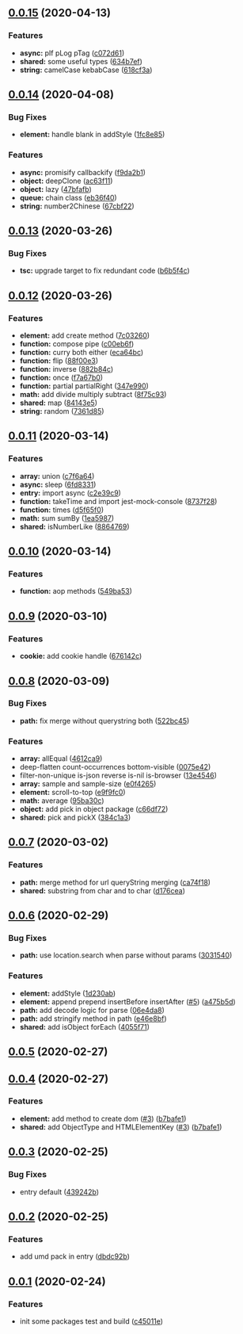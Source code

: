 ## [0.0.15](https://github.com/tomato-js/tomato/compare/v0.0.14...v0.0.15) (2020-04-13)

### Features

-   **async:** pIf pLog pTag ([c072d61](https://github.com/tomato-js/tomato/commit/c072d616b20b5de8d27641bc7b1ff038f67c9522))
-   **shared:** some useful types ([634b7ef](https://github.com/tomato-js/tomato/commit/634b7efd9ce7c6560b81f7404a415c8e9e9b78dd))
-   **string:** camelCase kebabCase ([618cf3a](https://github.com/tomato-js/tomato/commit/618cf3a6d3e4931aaa4a51a47c1c3cebad97cad4))

## [0.0.14](https://github.com/tomato-js/tomato/compare/v0.0.13...v0.0.14) (2020-04-08)

### Bug Fixes

-   **element:** handle blank in addStyle ([1fc8e85](https://github.com/tomato-js/tomato/commit/1fc8e853a79587fd53fecdcea502441ae6621a34))

### Features

-   **async:** promisify callbackify ([f9da2b1](https://github.com/tomato-js/tomato/commit/f9da2b13d5c6214b3d2213b01202f40d1e9ff291))
-   **object:** deepClone ([ac63f11](https://github.com/tomato-js/tomato/commit/ac63f114fe4b10a2156c648444a1fd52b9ece0fc))
-   **object:** lazy ([47bfafb](https://github.com/tomato-js/tomato/commit/47bfafbf59ce81c2800051e87f6b87471298507f))
-   **queue:** chain class ([eb36f40](https://github.com/tomato-js/tomato/commit/eb36f4016c52b712d7148c21a5bb1d063ef65b18))
-   **string:** number2Chinese ([67cbf22](https://github.com/tomato-js/tomato/commit/67cbf22f34bbd6c4d96f3b07e41b3a90e5668d79))

## [0.0.13](https://github.com/tomato-js/tomato/compare/v0.0.12...v0.0.13) (2020-03-26)

### Bug Fixes

-   **tsc:** upgrade target to fix redundant code ([b6b5f4c](https://github.com/tomato-js/tomato/commit/b6b5f4ce2a238ecc4628aa8ed3e93bebcda410b1))

## [0.0.12](https://github.com/tomato-js/tomato/compare/v0.0.11...v0.0.12) (2020-03-26)

### Features

-   **element:** add create method ([7c03260](https://github.com/tomato-js/tomato/commit/7c03260fe617896f5ac97083622012163b5b1d51))
-   **function:** compose pipe ([c00eb6f](https://github.com/tomato-js/tomato/commit/c00eb6f8f6f419d3eca4a60e4936d2c5aa4e623d))
-   **function:** curry both either ([eca64bc](https://github.com/tomato-js/tomato/commit/eca64bc9023a356231a336b7d97656e55a1c9f14))
-   **function:** flip ([88f00e3](https://github.com/tomato-js/tomato/commit/88f00e3dd8e8b3a244a8cf9a4ba5a4c03da3a061))
-   **function:** inverse ([882b84c](https://github.com/tomato-js/tomato/commit/882b84ca812991a7c676d3d4f2924a33002d95d2))
-   **function:** once ([f7a67b0](https://github.com/tomato-js/tomato/commit/f7a67b0d218c744415b800f8447728238ebda28f))
-   **function:** partial partialRight ([347e990](https://github.com/tomato-js/tomato/commit/347e990af03ade43f780e439d35847074216f2e3))
-   **math:** add divide multiply subtract ([8f75c93](https://github.com/tomato-js/tomato/commit/8f75c9331f18f7a20b794a29d8fdd96b21a0cb6e))
-   **shared:** map ([84143e5](https://github.com/tomato-js/tomato/commit/84143e5ab157b812a3d4d0c5efb9f37d8b198976))
-   **string:** random ([7361d85](https://github.com/tomato-js/tomato/commit/7361d85e80d292b012af8605a8b79e657422b7d8))

## [0.0.11](https://github.com/tomato-js/tomato/compare/v0.0.10...v0.0.11) (2020-03-14)

### Features

-   **array:** union ([c7f6a64](https://github.com/tomato-js/tomato/commit/c7f6a6421ce2a29813548a5ff461df7bbf496a8a))
-   **async:** sleep ([6fd8331](https://github.com/tomato-js/tomato/commit/6fd8331cf41d317cecc791ed5d8d248e7a2e2d5d))
-   **entry:** import async ([c2e39c9](https://github.com/tomato-js/tomato/commit/c2e39c93bb8a10c5c19397f3e2dd340eec54d418))
-   **function:** takeTime and import jest-mock-console ([8737f28](https://github.com/tomato-js/tomato/commit/8737f28983dcff682fb3f0b938e339c8f6220572))
-   **function:** times ([d5f65f0](https://github.com/tomato-js/tomato/commit/d5f65f041250a0bd66a4711551b854212afd7985))
-   **math:** sum sumBy ([1ea5987](https://github.com/tomato-js/tomato/commit/1ea59879b7fde56d88b01239c393568ebffff853))
-   **shared:** isNumberLike ([8864769](https://github.com/tomato-js/tomato/commit/88647691783cbf030ada6e009c5aeacf8b19aabb))

## [0.0.10](https://github.com/tomato-js/tomato/compare/v0.0.9...v0.0.10) (2020-03-14)

### Features

-   **function:** aop methods ([549ba53](https://github.com/tomato-js/tomato/commit/549ba5325e3bfceaff8e74b0fe11857db36a961a))

## [0.0.9](https://github.com/tomato-js/tomato/compare/v0.0.8...v0.0.9) (2020-03-10)

### Features

-   **cookie:** add cookie handle ([676142c](https://github.com/tomato-js/tomato/commit/676142c66f42176af99924713adac64f50f9379d))

## [0.0.8](https://github.com/tomato-js/tomato/compare/v0.0.7...v0.0.8) (2020-03-09)

### Bug Fixes

-   **path:** fix merge without querystring both ([522bc45](https://github.com/tomato-js/tomato/commit/522bc452450b41a12d92645fc924ae637f944c90))

### Features

-   **array:** allEqual ([4612ca9](https://github.com/tomato-js/tomato/commit/4612ca9fde0d457b0bc585b651498e7757d6bc73))
-   deep-flatten count-occurrences bottom-visible ([0075e42](https://github.com/tomato-js/tomato/commit/0075e4223c224dca53194cf958f0b98b259b1fd0))
-   filter-non-unique is-json reverse is-nil is-browser ([13e4546](https://github.com/tomato-js/tomato/commit/13e4546b45077da47aa4b434ba651dce110e62e6))
-   **array:** sample and sample-size ([e0f4265](https://github.com/tomato-js/tomato/commit/e0f42658da4832654085c6221fcd53eab2a8e2e1))
-   **element:** scroll-to-top ([e9f9fc0](https://github.com/tomato-js/tomato/commit/e9f9fc03eaac936bb8d88a7f2ef1c91b50a8d1c2))
-   **math:** average ([95ba30c](https://github.com/tomato-js/tomato/commit/95ba30c134249fc6183083f5aaea6da1e034f893))
-   **object:** add pick in object package ([c66df72](https://github.com/tomato-js/tomato/commit/c66df727be912e4c03957b8d267f8ceabf225a13))
-   **shared:** pick and pickX ([384c1a3](https://github.com/tomato-js/tomato/commit/384c1a3ed1bf9c886d6b44b610afb6d9fb3ba7ab))

## [0.0.7](https://github.com/tomato-js/tomato/compare/v0.0.6...v0.0.7) (2020-03-02)

### Features

-   **path:** merge method for url queryString merging ([ca74f18](https://github.com/tomato-js/tomato/commit/ca74f18128e3fa7a23767143595e10d4cc52c767))
-   **shared:** substring from char and to char ([d176cea](https://github.com/tomato-js/tomato/commit/d176cea8309175edad2d322ddf250e3615db9f47))

## [0.0.6](https://github.com/tomato-js/tomato/compare/v0.0.5...v0.0.6) (2020-02-29)

### Bug Fixes

-   **path:** use location.search when parse without params ([3031540](https://github.com/tomato-js/tomato/commit/303154053f63c36a2fb3a6824f1be79d43e5940a))

### Features

-   **element:** addStyle ([1d230ab](https://github.com/tomato-js/tomato/commit/1d230abbc12e872caee1c9caa20566d859a93ff9))
-   **element:** append prepend insertBefore insertAfter ([#5](https://github.com/tomato-js/tomato/issues/5)) ([a475b5d](https://github.com/tomato-js/tomato/commit/a475b5d392194f34562af75bdb4df81d4433c8a1))
-   **path:** add decode logic for parse ([06e4da8](https://github.com/tomato-js/tomato/commit/06e4da83b7203f09142d8eed8fb2677186af643e))
-   **path:** add stringify method in path ([e46e8bf](https://github.com/tomato-js/tomato/commit/e46e8bfe73a041b4b52679dafa3501973cf743cd))
-   **shared:** add isObject forEach ([4055f71](https://github.com/tomato-js/tomato/commit/4055f719d9d46b77f65ba6262e32cfe4df0fe9ce))

## [0.0.5](https://github.com/tomato-js/tomato/compare/v0.0.4...v0.0.5) (2020-02-27)

## [0.0.4](https://github.com/tomato-js/tomato/compare/v0.0.3...v0.0.4) (2020-02-27)

### Features

-   **element:** add method to create dom ([#3](https://github.com/tomato-js/tomato/issues/3)) ([b7bafe1](https://github.com/tomato-js/tomato/commit/b7bafe11475fb680894cdbdee9c0d48d4a210255))
-   **shared:** add ObjectType and HTMLElementKey ([#3](https://github.com/tomato-js/tomato/issues/3)) ([b7bafe1](https://github.com/tomato-js/tomato/commit/b7bafe11475fb680894cdbdee9c0d48d4a210255))

## [0.0.3](https://github.com/tomato-js/tomato/compare/v0.0.2...v0.0.3) (2020-02-25)

### Bug Fixes

-   entry default ([439242b](https://github.com/tomato-js/tomato/commit/439242b2684a06b818958c81e3b47888d496baa1))

## [0.0.2](https://github.com/tomato-js/tomato/compare/v0.0.1...v0.0.2) (2020-02-25)

### Features

-   add umd pack in entry ([dbdc92b](https://github.com/tomato-js/tomato/commit/dbdc92bf2a2502e70ae613b0ede6f1e7e0b9f1b3))

## [0.0.1](https://github.com/tomato-js/tomato/compare/c45011e4592d52c4c10a6655a7ac8d1ed68a5407...v0.0.1) (2020-02-24)

### Features

-   init some packages test and build ([c45011e](https://github.com/tomato-js/tomato/commit/c45011e4592d52c4c10a6655a7ac8d1ed68a5407))
